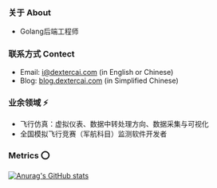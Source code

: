 ### 关于 About
- Golang后端工程师

### 联系方式 Contect
- Email: i@dextercai.com (in English or Chinese)
- Blog: [blog.dextercai.com](http://blog.dextercai.com) (in Simplified Chinese)

### 业余领域 ⚡
- 飞行仿真：虚拟仪表、数据中转处理方向、数据采集与可视化
- 全国模拟飞行竞赛（军航科目）监测软件开发者


### Metrics ⭕
[![Anurag's GitHub stats](https://github-readme-stats.vercel.app/api?username=dextercai)](https://blog.dextercai.com)







